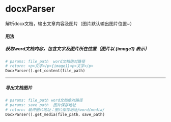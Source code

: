# docxParser
解析docx文档，输出文章内容及图片（图片默认输出图片位置~）

#### 用法

##### 获取word文档内容，包含文字及图片所在位置（图片以 {image1} 表示）
 ```python
 # params: file_path  word文档绝对路径
 # return: <p>文字</p>{image1}<p>文字</p>
 DocxParser().get_content(file_path)
 ```
 
 --- 
 
 ##### 导出文档图片
 ```python
 # params: file_path word文档绝对路径
 # params: save_path  图片保存地址
 # return: 最终图片地址：图片保存地址/word/media/
 DocxParser().get_media(file_path，save_path)
 ```
 
 
   
 
 
 
 
